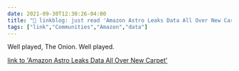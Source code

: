 ```yaml
---
date: 2021-09-30T12:30:26-04:00
title: "🔗 linkblog: just read 'Amazon Astro Leaks Data All Over New Carpet'"
tags: ["link","Communities","Amazon","data"]
---
```

Well played, The Onion. Well played.
 
[link to 'Amazon Astro Leaks Data All Over New Carpet'](https://www.theonion.com/amazon-astro-leaks-data-all-over-new-carpet-1847774974)
